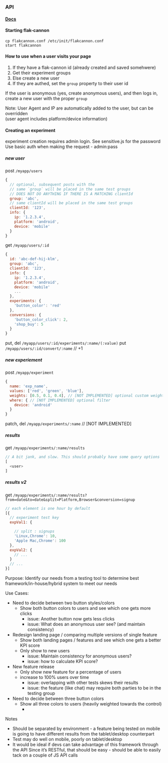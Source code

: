 ### API
#### [Docs](doc.md)

#### Starting flak-cannon
```
cp flakcannon.conf /etc/init/flakcannon.conf
start flakcannon
```

#### How to use when a user visits your page
1. If they have a flak-cannon id (already created and saved somehwere)
  1. Get their experiment groups
2. Else create a new user
  1. If they are authed, set the `group` property to their user id

If the user is anonymous (yes, create anonymous users), and then logs in, create a new user with the proper `group`

Note: User Agent and IP are automatically added to the user, but can be overridden  
(user agent includes platform/device information)

#### Creating an experiment
experiment creation requires admin login. See sensitive.js for the password  
Use basic auth when making the request - admin:pass

##### new user
post `/myapp/users`
```js
{
  // optional, subsequent posts with the
  // same `group` will be placed in the same test groups
  // DOES NOT DO ANYTHING IF THERE IS A MATCHING clientId
  group: 'abc',
  // same clientId will be placed in the same test groups
  clientId: '123',
  info: {
    ip: '1.2.3.4',
    platform: 'android',
    device: 'mobile'
  }
}
```

get `/myapp/users/:id`
```js
{
  id: 'abc-def-hij-klm',
  group: 'abc',
  clientId: '123',
  info: {
    ip: '1.2.3.4',
    platform: 'android',
    device: 'mobile'
    ...
  },
  experiments: {
    'button_color': 'red'
  },
  conversions: {
    'button_color_click': 2,
    'shop_buy': 5
  }
}
```

put, del `/myapp/users/:id/experiments/:name/(:value)`
put `/myapp/users/:id/convert/:name` // +1

##### new experiement
post `/myapp/experiment`
```js
{
  name: 'exp_name',
  values: ['red', 'green', 'blue'],
  weights: [0.5, 0.1, 0.4], // [NOT IMPLEMENTED] optional custom weights
  where: { // [NOT IMPLEMENTED] optional filter
    device: 'android'
  }
}
```
patch, del `/myapp/experiments/:name` // [NOT IMPLEMENTED]


##### results

get `/myapp/experiments/:name/results`
```js
// A bit jank, and slow. This should probably have some query options
[
  <user>
]
```

##### results v2

get `/myapp/experiments/:name/results?from=date&to=date&split=Platform,Browser&conversion=signup`


```js
// each element is one hour by default
[{
  // experiment test key
  expVal1: {

    // split : signups
    'Linux,Chrome': 10,
    'Apple Mac,Chrome': 100
  },
  expVal2: {
    // ...
  }
  // ...
}]
```



Purpose:
Identify our needs from a testing tool to determine best framework/in-house/hybrid system to meet our needs

Use Cases:
- Need to decide between two button styles/colors
  - Show both button colors to users and see which one gets more clicks
    - issue: Another button now gets less clicks
    - issue: What does an anonymous user see? (and maintain consistency)
- Redesign landing page / comparing multiple versions of single feature
  - Show both landing pages / features and see which one gets a better KPI score
  - Only show to new users
    - issue: Maintain consistency for anonymous users?
    - issue: how to calculate KPI score?
- New feature release
  - Only show new feature for a percentage of users
  - increase to 100% users over time
    - issue: overlapping with other tests skews their results
    - issue: the feature (like chat) may require both parties to be in the testing group
- Need to decide between three button colors
  - Show all three colors to users (heavily weighted towards the control)
    - <see two button colors>

Notes
- Should be separated by environment - a feature being tested on mobile is going to have different results from the tablet/desktop counterpart
- Test may do well on mobile, poorly on tablet/desktop
- It would be ideal if devs can take advantage of this framework through the API
Since it’s RESTful, that should be easy - should be able to easily tack on a couple of JS API calls
